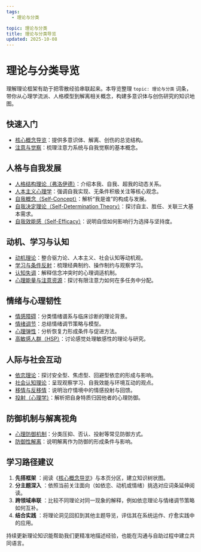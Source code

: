 ```yaml
---
tags:
  - 理论与分类

topic: 理论与分类
title: 理论与分类导览
updated: 2025-10-08
---
```


# 理论与分类导览

理解理论框架有助于把零散经验串联起来。本导览整理 `topic: 理论与分类` 词条，带你从心理学流派、人格模型到解离相关概念，构建多意识体与创伤研究的知识地图。

## 快速入门

- [核心概念导览](Core-Concepts-Guide.md)：提供多意识体、解离、创伤的总览结构。
- [注意与觉察](Attention-Awareness.md)：梳理注意力系统与自我觉察的基本概念。

## 人格与自我发展

- [人格结构理论（弗洛伊德）](Personality-Structure-Theory.md)：介绍本我、自我、超我的动态关系。
- [人本主义心理学](Humanistic-Psychology.md)：强调自我实现、无条件积极关注等核心观念。
- [自我概念（Self-Concept）](Self-Concept.md)：解析“我是谁”的构成与发展。
- [自我决定理论（Self-Determination Theory）](Self-Determination-Theory.md)：探讨自主、胜任、关联三大基本需求。
- [自我效能感（Self-Efficacy）](Self-Efficacy.md)：说明自信如何影响行为选择与坚持度。

## 动机、学习与认知

- [动机理论](Motivation-Theories.md)：整合驱力论、人本主义、社会认知等动机观。
- [学习与条件反射](Learning-Conditioning.md)：梳理经典制约、操作制约与观察学习。
- [认知失调](Cognitive-Dissonance.md)：解释信念冲突时的心理调适机制。
- [心理能量与注意资源](Psychic-Energy-Attention.md)：探讨有限注意力如何在多任务中分配。

## 情绪与心理韧性

- [情感障碍](Mood-Disorders.md)：分类情绪谱系与临床诊断的理论背景。
- [情绪调节](Emotion-Regulation.md)：总结情绪调节策略与模型。
- [心理弹性](Psychological-Resilience.md)：分析恢复力形成条件与促进方法。
- [高敏感人群（HSP）](Highly-Sensitive-Person.md)：讨论感觉处理敏感性的理论与研究。

## 人际与社会互动

- [依恋理论](Attachment-Theory.md)：探讨安全型、焦虑型、回避型依恋的形成与影响。
- [社会认知理论](Social-Cognitive-Theory.md)：呈现观察学习、自我效能与环境互动的观点。
- [移情与反移情](Transference-Countertransference.md)：说明治疗情境中的情感投射与回馈。
- [投射（心理学）](Projection-Psychology.md)：解析把自身特质归因他者的心理防御。

## 防御机制与解离视角

- [心理防御机制](Defense-Mechanisms.md)：分类压抑、否认、投射等常见防御方式。
- [防御性解离](Defensive-Dissociation.md)：说明解离作为防御的形成条件与影响。

## 学习路径建议

1. **先搭框架** ：阅读《[核心概念导览](Core-Concepts-Guide.md)》与本页分区，建立知识树状图。
2. **分主题深入** ：依照当前关注面向（如依恋、动机或情绪）挑选对应词条延伸阅读。
3. **跨领域串联** ：比较不同理论对同一现象的解释，例如依恋理论与情绪调节策略如何互补。
4. **结合实践** ：将理论洞见回扣到其他主题导览，评估其在系统运作、疗愈实践中的应用。

持续更新理论知识能帮助我们更精准地描述经验，也能在沟通与自助过程中建立共同语言。
